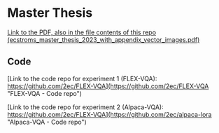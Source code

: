 # Master Thesis 
[Link to the PDF, also in the file contents of this repo (ecstroms_master_thesis_2023_with_appendix_vector_images.pdf)](https://github.com/2ec/UiO_Master_Thesis/blob/97f87c181865946337538da71aed4e1d20ab2d30/ecstroms_master_thesis_2023_with_appendix_vector_images.pdf)

## Code
[Link to the code repo for experiment 1 (FLEX-VQA): https://github.com/2ec/FLEX-VQA](https://github.com/2ec/FLEX-VQA "FLEX-VQA - Code repo")

[Link to the code repo for experiment 2 (Alpaca-VQA): https://github.com/2ec/FLEX-VQA](https://github.com/2ec/alpaca-lora "Alpaca-VQA - Code repo")

